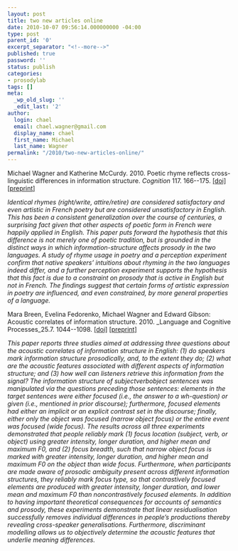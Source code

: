 ```yaml
---
layout: post
title: two new articles online
date: 2010-10-07 09:56:14.000000000 -04:00
type: post
parent_id: '0'
excerpt_separator: "<!--more-->"
published: true
password: ''
status: publish
categories:
- prosodylab
tags: []
meta:
  _wp_old_slug: ''
  _edit_last: '2'
author:
  login: chael
  email: chael.wagner@gmail.com
  display_name: chael
  first_name: Michael
  last_name: Wagner
permalink: "/2010/two-new-articles-online/"
---
```

Michael Wagner and Katherine McCurdy. 2010. Poetic rhyme reflects cross-linguistic differences in information structure. _Cognition_ 117. 166--175. [[doi]](http://dx.doi.org/10.1016/j.cognition.2010.08.007) [[preprint]](http://www.semanticsarchive.net/Archive/zVjOWI5M/index.html)

_Identical rhymes (right/write, attire/retire) are considered satisfactory and even artistic in French poetry but are considered unsatisfactory in English. This has been a consistent generalization over the course of centuries, a surprising fact given that other aspects of poetic form in French were happily applied in English. This paper puts forward the hypothesis that this difference is not merely one of poetic tradition, but is grounded in the distinct ways in which information-structure affects prosody in the two languages. A study of rhyme usage in poetry and a perception experiment confirm that native speakers’ intuitions about rhyming in the two languages indeed differ, and a further perception experiment supports the hypothesis that this fact is due to a constraint on prosody that is active in English but not in French. The findings suggest that certain forms of artistic expression in poetry are influenced, and even constrained, by more general properties of a language._

Mara Breen, Evelina Fedorenko, Michael Wagner and Edward Gibson: Acoustic correlates of information structure. 2010. _Language and Cognitive Processes_25.7. 1044--1098. [[doi]](http://dx.doi.org/10.1080/01690965.2010.504378) [[preprint]](http://tedlab.mit.edu/tedlab_website/researchpapers/Breen%20et%20al%20InPress%20LCP.pdf)

_This paper reports three studies aimed at addressing three questions about the acoustic correlates of information structure in English: (1) do speakers mark information structure prosodically, and, to the extent they do; (2) what are the acoustic features associated with different aspects of information structure; and (3) how well can listeners retrieve this information from the signal? The information structure of subjectverbobject sentences was manipulated via the questions preceding those sentences: elements in the target sentences were either focused (i.e., the answer to a wh-question) or given (i.e., mentioned in prior discourse); furthermore, focused elements had either an implicit or an explicit contrast set in the discourse; finally, either only the object was focused (narrow object focus) or the entire event was focused (wide focus). The results across all three experiments demonstrated that people reliably mark (1) focus location (subject, verb, or object) using greater intensity, longer duration, and higher mean and maximum F0, and (2) focus breadth, such that narrow object focus is marked with greater intensity, longer duration, and higher mean and maximum F0 on the object than wide focus. Furthermore, when participants are made aware of prosodic ambiguity present across different information structures, they reliably mark focus type, so that contrastively focused elements are produced with greater intensity, longer duration, and lower mean and maximum F0 than noncontrastively focused elements. In addition to having important theoretical consequences for accounts of semantics and prosody, these experiments demonstrate that linear residualisation successfully removes individual differences in people’s productions thereby revealing cross-speaker generalisations. Furthermore, discriminant modelling allows us to objectively determine the acoustic features that underlie meaning differences._

